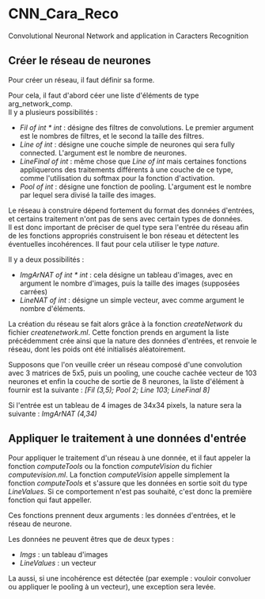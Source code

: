# CNN_Cara_Reco
Convolutional Neuronal Network and application in Caracters Recognition

## Créer le réseau de neurones
Pour créer un réseau, il faut définir sa forme.

Pour cela, il faut d'abord céer une liste d'éléments de type arg\_network\_comp.  
Il y a plusieurs possibilités :
+ _Fil  of int * int_ : désigne des filtres de convolutions. Le premier argument est le nombres de filtres, et le second la taille des filtres.
+ _Line of int_ : désigne une couche simple de neurones qui sera fully connected. L'argument est le nombre de neurones.
+ _LineFinal of int_ : même chose que _Line of int_ mais certaines fonctions appliquerons des traitements différents à une couche de ce type, comme l'utilisation du softmax pour la fonction d'activation.
+ _Pool of int_ : désigne une fonction de pooling. L'argument est le nombre par lequel sera divisé la taille des images.

Le réseau à construire dépend fortement du format des données d'entrées, et certains traitement n'ont pas de sens avec certain types de données.  
Il est donc important de préciser de quel type sera l'entrée du réseau afin de les fonctions appropriés construisent le bon réseau et détectent les éventuelles incohérences. Il faut pour cela utiliser le type _nature_.

Il y a deux possibilités :
+ _ImgArNAT of int * int_ : cela désigne un tableau d'images, avec en argument le nombre d'images, puis la taille des images (supposées carrées)
+ _LineNAT  of int_ : désigne un simple vecteur, avec comme argument le nombre d'éléments.

La création du réseau se fait alors grâce à la fonction _createNetwork_ du fichier _createnetwork.ml_. Cette fonction prends en argument la liste précédemment crée ainsi que la nature des données d'entrées, et renvoie le réseau, dont les poids ont été initialisés aléatoirement.

Supposons que l'on veuille créer un réseau composé d'une convolution avec 3 matrices de 5x5, puis un pooling, une couche cachée vecteur de 103 neurones et enfin la couche de sortie de 8 neurones, la liste d'élément à fournir est la suivante : _[Fil (3,5); Pool 2; Line 103; LineFinal 8]_

Si l'entrée est un tableau de 4 images de 34x34 pixels, la nature sera la suivante : _ImgArNAT (4,34)_

## Appliquer le traitement à une données d'entrée
Pour appliquer le traitement d'un réseau à une donnée, et il faut appeler la fonction _computeTools_ ou la fonction _computeVision_ du fichier _computevision.ml_.
La fonction _computeVision_ appelle simplement la fonction _computeTools_ et s'assure que les données en sortie soit du type _LineValues_. Si ce comportement n'est pas souhaité, c'est donc la première fonction qui faut appeller.

Ces fonctions prennent deux arguments : les données d'entrées, et le réseau de neurone.

Les données ne peuvent êtres que de deux types :
+ _Imgs_ : un tableau d'images
+ _LineValues_ : un vecteur

La aussi, si une incohérence est détectée (par exemple : vouloir convoluer ou appliquer le pooling à un vecteur), une exception sera levée.
